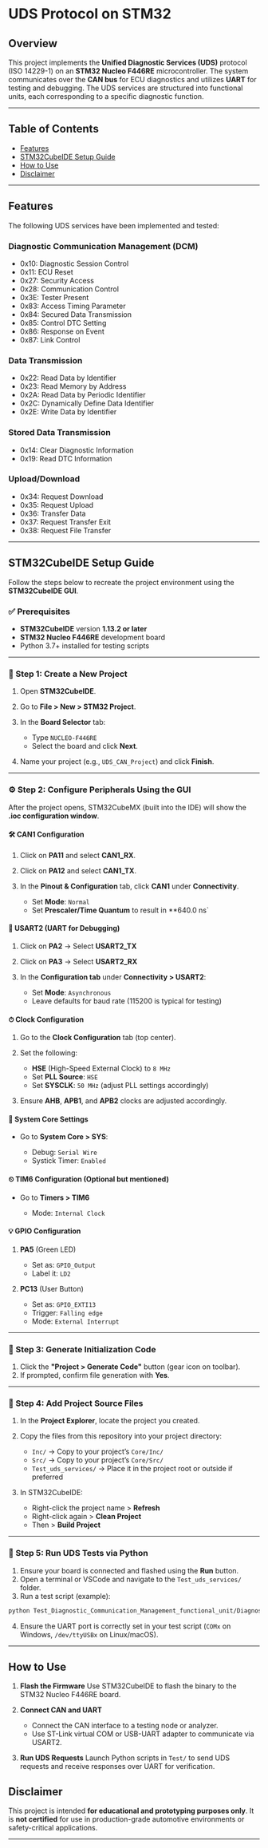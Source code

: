 # UDS Protocol on STM32
## Overview

This project implements the **Unified Diagnostic Services (UDS)** protocol (ISO 14229-1) on an **STM32 Nucleo F446RE** microcontroller. The system communicates over the **CAN bus** for ECU diagnostics and utilizes **UART** for testing and debugging. The UDS services are structured into functional units, each corresponding to a specific diagnostic function.

---

## Table of Contents

* [Features](#features)
* [STM32CubeIDE Setup Guide](#stm32cubeide-setup-guide)
* [How to Use](#how-to-use)
* [Disclaimer](#disclaimer)

---

## Features

The following UDS services have been implemented and tested:

### Diagnostic Communication Management (DCM)

* 0x10: Diagnostic Session Control
* 0x11: ECU Reset
* 0x27: Security Access
* 0x28: Communication Control
* 0x3E: Tester Present
* 0x83: Access Timing Parameter
* 0x84: Secured Data Transmission
* 0x85: Control DTC Setting
* 0x86: Response on Event
* 0x87: Link Control

### Data Transmission

* 0x22: Read Data by Identifier
* 0x23: Read Memory by Address
* 0x2A: Read Data by Periodic Identifier
* 0x2C: Dynamically Define Data Identifier
* 0x2E: Write Data by Identifier

### Stored Data Transmission

* 0x14: Clear Diagnostic Information
* 0x19: Read DTC Information

### Upload/Download

* 0x34: Request Download
* 0x35: Request Upload
* 0x36: Transfer Data
* 0x37: Request Transfer Exit
* 0x38: Request File Transfer



---

## STM32CubeIDE Setup Guide

Follow the steps below to recreate the project environment using the **STM32CubeIDE GUI**.

### ✅ Prerequisites

* **STM32CubeIDE** version **1.13.2 or later**
* **STM32 Nucleo F446RE** development board
* Python 3.7+ installed for testing scripts

---

### 🔧 Step 1: Create a New Project

1. Open **STM32CubeIDE**.
2. Go to **File > New > STM32 Project**.
3. In the **Board Selector** tab:

   * Type `NUCLEO-F446RE`
   * Select the board and click **Next**.
4. Name your project (e.g., `UDS_CAN_Project`) and click **Finish**.

---

### ⚙️ Step 2: Configure Peripherals Using the GUI

After the project opens, STM32CubeMX (built into the IDE) will show the **.ioc configuration window**.

#### 🛠 CAN1 Configuration

1. Click on **PA11** and select **CAN1\_RX**.
2. Click on **PA12** and select **CAN1\_TX**.
3. In the **Pinout & Configuration** tab, click **CAN1** under **Connectivity**.

   * Set **Mode**: `Normal`
   * Set **Prescaler/Time Quantum** to result in \*\*640.0 ns\`

#### 💬 USART2 (UART for Debugging)

1. Click on **PA2** → Select **USART2\_TX**
2. Click on **PA3** → Select **USART2\_RX**
3. In the **Configuration tab** under **Connectivity > USART2**:

   * Set **Mode**: `Asynchronous`
   * Leave defaults for baud rate (115200 is typical for testing)

#### ⏱ Clock Configuration

1. Go to the **Clock Configuration** tab (top center).
2. Set the following:

   * **HSE** (High-Speed External Clock) to `8 MHz`
   * Set **PLL Source**: `HSE`
   * Set **SYSCLK**: `50 MHz` (adjust PLL settings accordingly)
3. Ensure **AHB**, **APB1**, and **APB2** clocks are adjusted accordingly.

#### 🧠 System Core Settings

* Go to **System Core > SYS**:

  * Debug: `Serial Wire`
  * Systick Timer: `Enabled`

#### ⏲ TIM6 Configuration (Optional but mentioned)

* Go to **Timers > TIM6**

  * Mode: `Internal Clock`

#### 💡 GPIO Configuration

1. **PA5** (Green LED)

   * Set as: `GPIO_Output`
   * Label it: `LD2`
2. **PC13** (User Button)

   * Set as: `GPIO_EXTI13`
   * Trigger: `Falling edge`
   * Mode: `External Interrupt`

---

### 🧰 Step 3: Generate Initialization Code

1. Click the **"Project > Generate Code"** button (gear icon on toolbar).
2. If prompted, confirm file generation with **Yes**.

---

### 📂 Step 4: Add Project Source Files

1. In the **Project Explorer**, locate the project you created.
2. Copy the files from this repository into your project directory:

   * `Inc/` → Copy to your project’s `Core/Inc/`
   * `Src/` → Copy to your project’s `Core/Src/`
   * `Test_uds_services/` → Place it in the project root or outside if preferred
3. In STM32CubeIDE:

   * Right-click the project name > **Refresh**
   * Right-click again > **Clean Project**
   * Then > **Build Project**

---

### 🧪 Step 5: Run UDS Tests via Python

1. Ensure your board is connected and flashed using the **Run** button.
2. Open a terminal or VSCode and navigate to the `Test_uds_services/` folder.
3. Run a test script (example):

```bash
python Test_Diagnostic_Communication_Management_functional_unit/Diagnostic_Session_Control.py
```

4. Ensure the UART port is correctly set in your test script (`COMx` on Windows, `/dev/ttyUSBx` on Linux/macOS).

---

## How to Use

1. **Flash the Firmware**
   Use STM32CubeIDE to flash the binary to the STM32 Nucleo F446RE board.

2. **Connect CAN and UART**

   * Connect the CAN interface to a testing node or analyzer.
   * Use ST-Link virtual COM or USB-UART adapter to communicate via USART2.

3. **Run UDS Requests**
   Launch Python scripts in `Test/` to send UDS requests and receive responses over UART for verification.



## Disclaimer

This project is intended **for educational and prototyping purposes only**. It is **not certified** for use in production-grade automotive environments or safety-critical applications.

---
